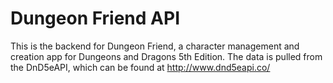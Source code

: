 # Dungeon Friend API

This is the backend for Dungeon Friend, a character management and creation app for Dungeons and Dragons 5th Edition.
The data is pulled from the DnD5eAPI, which can be found at http://www.dnd5eapi.co/ 
